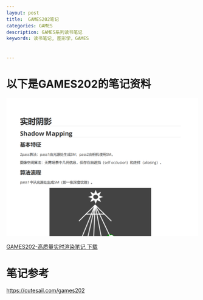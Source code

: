 ```yaml
---
layout: post
title:  GAMES202笔记
categories: GAMES
description: GAMES系列读书笔记
keywords: 读书笔记, 图形学，GAMES


---
```




# 以下是GAMES202的笔记资料

![image-20230314121553080](https://github.com/U201613306/U201613306.github.io/raw/master/images/posts/image-20230314121553080.png)

 [GAMES202-高质量实时渲染笔记 下载](https://github.com/U201613306/U201613306.github.io/raw/master/images/posts/GAMES202.pdf) 



 # 笔记参考

https://cutesail.com/games202